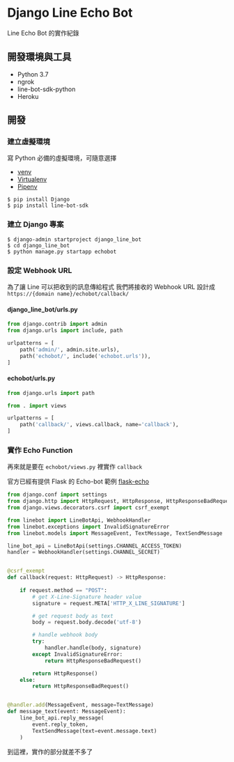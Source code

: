 # Django Line Echo Bot

Line Echo Bot 的實作紀錄

## 開發環境與工具
- Python 3.7
- ngrok
- line-bot-sdk-python
- Heroku

## 開發

### 建立虛擬環境

寫 Python 必備的虛擬環境，可隨意選擇
- [venv](https://docs.python.org/3/library/venv.html)
- [Virtualenv](https://virtualenv.pypa.io/en/stable/)
- [Pipenv](https://pipenv.readthedocs.io/en/latest/)

```
$ pip install Django
$ pip install line-bot-sdk
```

### 建立 Django 專案

```
$ django-admin startproject django_line_bot
$ cd django_line_bot
$ python manage.py startapp echobot
```

### 設定 Webhook URL


為了讓 Line 可以把收到的訊息傳給程式
我們將接收的 Webhook URL 設計成 ```https://{domain name}/echobot/callback/```

#### django_line_bot/urls.py

```python
from django.contrib import admin
from django.urls import include, path

urlpatterns = [
    path('admin/', admin.site.urls),
    path('echobot/', include('echobot.urls')),
]
```

#### echobot/urls.py

```python
from django.urls import path

from . import views

urlpatterns = [
    path('callback/', views.callback, name='callback'),
]
```

### 實作 Echo Function

再來就是要在 ```echobot/views.py``` 裡實作 ```callback```

官方已經有提供 Flask 的 Echo-bot 範例
[flask-echo](https://github.com/line/line-bot-sdk-python/tree/master/examples/flask-echo)

```python
from django.conf import settings
from django.http import HttpRequest, HttpResponse, HttpResponseBadRequest
from django.views.decorators.csrf import csrf_exempt

from linebot import LineBotApi, WebhookHandler
from linebot.exceptions import InvalidSignatureError
from linebot.models import MessageEvent, TextMessage, TextSendMessage

line_bot_api = LineBotApi(settings.CHANNEL_ACCESS_TOKEN)
handler = WebhookHandler(settings.CHANNEL_SECRET)


@csrf_exempt
def callback(request: HttpRequest) -> HttpResponse:
    
    if request.method == "POST":
        # get X-Line-Signature header value
        signature = request.META['HTTP_X_LINE_SIGNATURE']

        # get request body as text
        body = request.body.decode('utf-8')

        # handle webhook body
        try:
            handler.handle(body, signature)
        except InvalidSignatureError:
            return HttpResponseBadRequest()

        return HttpResponse()
    else:
        return HttpResponseBadRequest()


@handler.add(MessageEvent, message=TextMessage)
def message_text(event: MessageEvent):
    line_bot_api.reply_message(
        event.reply_token,
        TextSendMessage(text=event.message.text)
    )
```

到這裡，實作的部分就差不多了

## 
